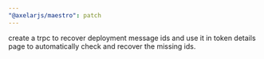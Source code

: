 ```yaml
---
"@axelarjs/maestro": patch
---
```


create a trpc to recover deployment message ids and use it in token details page to automatically check and recover the missing ids.
